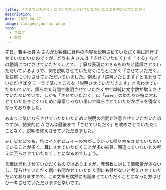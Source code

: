 ```yaml
---
title: 「させていただく」について考えさせていただいたことを書かせていただく
description:
date: 2023-04-27
image: /images/journal.webp
tags:
  - ブログ
  - 雑文
---
```


先日、若手社員 A さんがお客様に資料の内容を説明させていただく場に同行させていただいたのですが、どうも A さんは「させていただく」を「する」などの動詞につけさせていただくことで、丁寧な表現にできるものだと認識させていただいているようで、何を説明させていただくにもとにかく「させていただく」を語尾につけさせていただいていました。例えば「説明いたします」と言わせていただけば 9 モーラで済むところを「説明させていただきます」と言わせていただいていて、限られた時間で説明させていただく中で単純に文字数が増えさせていただいていて、しかも「させていただく」は「sase」のあたりが特に言わせていただきにくいために尋常じゃない早口で喋らさせていただかざるを得なくなっておりました。

あまりに気にならさせていただいたために説明の合間に注意させていただいたのですが、結果的に A さんは最後まで「させていただく」を改めさせていただくことなく、説明を終えさせていただきました。

テレビなどでも、特にインタビュイーの方がこういった喋り方をさせていただいていることが多く、耳にさせていただくことが多い結果、間違っていないとの考えに至らさせていただくことになるのでしょう。

言葉は進化させていただくものではありますが、発音数に対して情報量が少ないし、喋らせていただく側にも聞かせていただく側にも得がないと考えさせていただいておりますので、この文章を偶然にも読ませていただくことになった方はぜひ一考させていただけますと幸いです。
